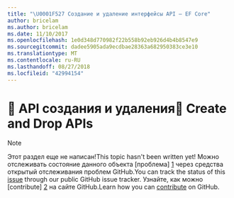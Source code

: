 ```yaml
---
title: "\U0001F527 Создание и удаление интерфейсы API — EF Core"
author: bricelam
ms.author: bricelam
ms.date: 11/10/2017
ms.openlocfilehash: 1e0d348d770982f22b558b92eb926d4b4b8547e9
ms.sourcegitcommit: dadee5905ada9ecdbae28363a682950383ce3e10
ms.translationtype: MT
ms.contentlocale: ru-RU
ms.lasthandoff: 08/27/2018
ms.locfileid: "42994154"
---
```

# <a name="-create-and-drop-apis"></a><span data-ttu-id="f3c26-102">🔧 API создания и удаления</span><span class="sxs-lookup"><span data-stu-id="f3c26-102">🔧 Create and Drop APIs</span></span>

> [!NOTE]
> <span data-ttu-id="f3c26-103">Этот раздел еще не написан!</span><span class="sxs-lookup"><span data-stu-id="f3c26-103">This topic hasn't been written yet!</span></span> <span data-ttu-id="f3c26-104">Можно отслеживать состояние данного объекта [проблема] [ 1] через средства открытый отслеживания проблем GitHub.</span><span class="sxs-lookup"><span data-stu-id="f3c26-104">You can track the status of this [issue][1] through our public GitHub issue tracker.</span></span> <span data-ttu-id="f3c26-105">Узнайте, как можно [contribute] [ 2] на сайте GitHub.</span><span class="sxs-lookup"><span data-stu-id="f3c26-105">Learn how you can [contribute][2] on GitHub.</span></span>


  [1]: https://github.com/aspnet/EntityFramework.Docs/issues/549
  [2]: https://github.com/aspnet/EntityFramework.Docs/blob/master/CONTRIBUTING.md
